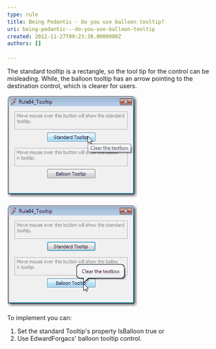 ```yaml
---
type: rule
title: Being Pedantic - Do you use balloon tooltip?
uri: being-pedantic---do-you-use-balloon-tooltip
created: 2012-11-27T09:23:38.0000000Z
authors: []

---
```


The standard tooltip is a rectangle, so the tool tip for the control can be misleading. While, the balloon tooltip has an arrow pointing to the destination control, which is clearer for users.
 
![ Standard tooltip.](../../assets/BadTooltip.gif)

![ Balloon tooltip.](../../assets/GoodTooltip.gif)

To implement you can:

1. Set the standard Tooltip's property IsBalloon true or
2. Use EdwardForgacs' balloon tooltip control.
